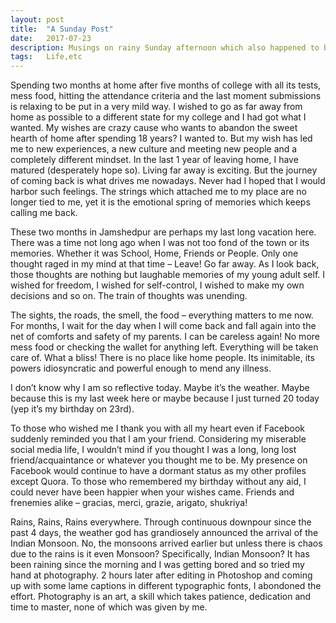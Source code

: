 ```yaml
---
layout: post
title:  "A Sunday Post"
date:   2017-07-23
description: Musings on rainy Sunday afternoon which also happened to be my birthday.
tags:	Life,etc
---
```


<p class="intro"><span class="dropcap">S</span>pending two months at home after five months of college with all its tests, mess food, hitting the attendance criteria and the last moment submissions is relaxing to be put in a very mild way. I wished to go as far away from home as possible to a different state for my college and I had got what I wanted. My wishes are crazy cause who wants to abandon the sweet hearth of home after spending 18 years? I wanted to. But my wish has led me to new experiences, a new culture and meeting new people and a completely different mindset. In the last 1 year of leaving home, I have matured (desperately hope so). Living far away is exciting. But the journey of coming back is what drives me nowadays. Never had I hoped that I would harbor such feelings. The strings which attached me to my place are no longer tied to me, yet it is the emotional spring of memories which keeps calling me back. </p>

These two months in Jamshedpur are perhaps my last long vacation here. There was a time not long ago when I was not too fond of the town or its memories. Whether it was School, Home, Friends or People. Only one thought raged in my mind at that time – Leave! Go far away. As I look back, those thoughts are nothing but laughable memories of my young adult self. I wished for freedom, I wished for self-control, I wished to make my own decisions and so on. The train of thoughts was unending.

The sights, the roads, the smell, the food – everything matters to me now. For months, I wait for the day when I will come back and fall again into the net of comforts and safety of my parents. I can be careless again! No more mess food or checking the wallet for anything left. Everything will be taken care of. What a bliss! There is no place like home people. Its inimitable, its powers idiosyncratic and powerful enough to mend any illness.

I don’t know why I am so reflective today. Maybe it’s the weather. Maybe because this is my last week here or maybe because I just turned 20 today (yep it’s my birthday on 23rd).

To those who wished me I thank you with all my heart even if Facebook suddenly reminded you that I am your friend. Considering my miserable social media life, I wouldn’t mind if you thought I was a long, long lost friend/acquaintance or whatever you thought me to be. My presence on Facebook would continue to have a dormant status as my other profiles except Quora. To those who remembered my birthday without any aid, I could never have been happier when your wishes came. Friends and frenemies alike – gracias, merci, grazie, arigato, shukriya!

Rains, Rains, Rains everywhere. Through continuous downpour since the past 4 days, the weather god has grandiosely announced the arrival of the Indian Monsoon. No, the monsoons arrived earlier but unless there is chaos due to the rains is it even Monsoon? Specifically, Indian Monsoon? It has been raining since the morning and I was getting bored and so tried my hand at photography. 2 hours later after editing in Photoshop and coming up with some lame captions in different typographic fonts, I abondoned the effort. Photography is an art, a skill which takes patience, dedication and time to master, none of which was given by me.
